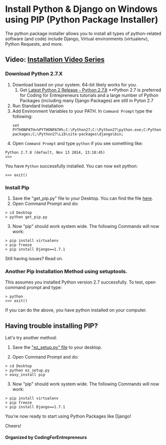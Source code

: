 # Install Python & Django on Windows using PIP (Python Package Installer)
The python package installer allows you to install all types of python-related software (and code) include Django, Virtual environments (virtualenv), Python Requests, and more.

## Video: [Installation Video Series](https://codingforentrepreneurs.com/projects/start-with-windows/)

### Download Python 2.7.X
1. Download based on your system. 64-bit likely works for you. 
	1. Get [Latest Python 2 Release - Python 2.7.8](https://www.python.org/downloads/release/python-278/) **Python 2.7 is preferred for Coding for Entrepreneurs tutorials and a large number of Python Packages (including many Django Packages) are still in Pyton 2.7
2. Run Standard Installation
3. Add Environment Variables to your PATH. In `Command Prompt` type the following:
	```
	set PYTHONPATH=%PYTHONPATH%;C:\Python27;C:\Python27\python.exe;C:Python\27\Lib\site-packages;C;\Python27\Lib\site-packages\django\bin;
	```
4. Open `Command Prompt` and type `python` if you see something like:
```
Python 2.7.8 (default, Nov 13 2014, 13:18:45)
>>> 
``` 

You have `Python` successfully installed. You can now exit python:

```
>>> exit()
```

### Install Pip

1. Save the "get_pip.py" file to your Desktop. You can find the file [here](http://pip.readthedocs.org/en/latest/installing.html).
2. Open Command Prompt and do:
```
> cd Desktop
> python get_pip.py
```

3. Now "pip" should work system wide. The following Commands will now work:
```
> pip install virtualenv
> pip freeze
> pip install Django==1.7.1
```


Still having issues? Read on.

### Another Pip Installation Method using setuptools. 
This assumes you installed Python version 2.7 successfully. To test, open command prompt and type:

```
> python	 
>>> exit() 
```
If you can do the above, you have python installed on your computer. 

## Having trouble installing PIP? 
Let's try another method:

1. Save the ["ez_setup.py" file](https://bootstrap.pypa.io/ez_setup.py) to your desktop. 

2. Open Command Prompt and do:
```
> cd Desktop
> python ez_setup.py
> easy_install pip
```

3. Now "pip" should work system wide. The following Commands will now work:
```
> pip install virtualenv
> pip freeze
> pip install Django==1.7.1
```


You're now ready to start using Python Packages like Django!



Cheers!


#### Organized by CodingForEntrepreneurs